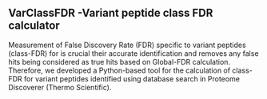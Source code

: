 ## VarClassFDR -Variant peptide class FDR calculator

Measurement of False Discovery Rate (FDR) specific to variant peptides (class-FDR) for is crucial their accurate identification and removes any false hits being considered as true hits based on Global-FDR calculation. Therefore, we developed a Python-based tool for the calculation of class-FDR for variant peptides identified using database search in Proteome Discoverer (Thermo Scientific).
